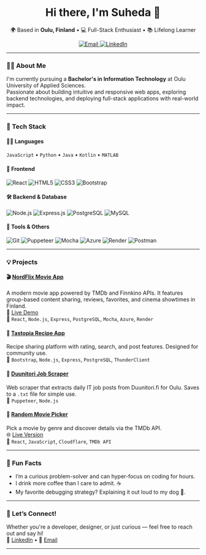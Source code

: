 <h1 align="center">Hi there, I'm Suheda 👋</h1>

<p align="center">
  🌍 Based in <strong>Oulu, Finland</strong> • 💻 Full-Stack Enthusiast • 📚 Lifelong Learner
</p>

<p align="center">
  <a href="mailto:sener.suheda@hotmail.com">
    <img src="https://img.shields.io/badge/Email-Me-blue?style=flat-square&logo=gmail&logoColor=white" alt="Email" />
  </a>
  <a href="https://linkedin.com/in/suheda-sener" target="_blank">
    <img src="https://img.shields.io/badge/LinkedIn-Profile-blue?style=flat-square&logo=linkedin" alt="LinkedIn" />
  </a>
</p>

---

### 👩‍🎓 About Me

I'm currently pursuing a **Bachelor's in Information Technology** at Oulu University of Applied Sciences.  
Passionate about building intuitive and responsive web apps, exploring backend technologies, and deploying full-stack applications with real-world impact.

---

### 🧰 Tech Stack

#### 👩‍💻 Languages  
`JavaScript` • `Python` • `Java` • `Kotlin` • `MATLAB`

#### 🎨 Frontend  
![React](https://img.shields.io/badge/-React-20232A?style=flat&logo=react)
![HTML5](https://img.shields.io/badge/-HTML5-E34F26?style=flat&logo=html5&logoColor=white)
![CSS3](https://img.shields.io/badge/-CSS3-1572B6?style=flat&logo=css3)
![Bootstrap](https://img.shields.io/badge/-Bootstrap-563D7C?style=flat&logo=bootstrap)

#### 🛠️ Backend & Database  
![Node.js](https://img.shields.io/badge/-Node.js-339933?style=flat&logo=node.js)
![Express.js](https://img.shields.io/badge/-Express-000000?style=flat&logo=express)
![PostgreSQL](https://img.shields.io/badge/-PostgreSQL-336791?style=flat&logo=postgresql)
![MySQL](https://img.shields.io/badge/-MySQL-4479A1?style=flat&logo=mysql)

#### 🔧 Tools & Others  
![Git](https://img.shields.io/badge/-Git-F05032?style=flat&logo=git)
![Puppeteer](https://img.shields.io/badge/-Puppeteer-40B5A4?style=flat&logo=puppeteer)
![Mocha](https://img.shields.io/badge/-Mocha-8D6748?style=flat&logo=mocha)
![Azure](https://img.shields.io/badge/-Azure-0078D4?style=flat&logo=microsoft-azure)
![Render](https://img.shields.io/badge/-Render-000000?style=flat&logo=render)
![Postman](https://img.shields.io/badge/-Postman-FF6C37?style=flat&logo=postman)

---

### 💡 Projects

#### 🎬 [NordFlix Movie App](https://github.com/AWA-Project-Group-1/MovieApp-Group-1)  
A modern movie app powered by TMDb and Finnkino APIs. It features group-based content sharing, reviews, favorites, and cinema showtimes in Finland.  
🚀 [Live Demo](https://green-bay-0f0301810.4.azurestaticapps.net)  
🔧 `React`, `Node.js`, `Express`, `PostgreSQL`, `Mocha`, `Azure`, `Render`

#### 🍲 [Tastopia Recipe App](https://github.com/MinaSoltani70/WPProject)  
Recipe sharing platform with rating, search, and post features. Designed for community use.  
🔧 `Bootstrap`, `Node.js`, `Express`, `PostgreSQL`, `ThunderClient`

#### 🧹 [Duunitori Job Scraper](https://github.com/suheda-snr/duunitori.fi-job-scraper)  
Web scraper that extracts daily IT job posts from Duunitori.fi for Oulu. Saves to a `.txt` file for simple use.  
🔧 `Puppeteer`, `Node.js`

#### 🎲 [Random Movie Picker](https://github.com/suheda-snr/randomMoviePicker)  
Pick a movie by genre and discover details via the TMDb API.  
🌐 [Live Version](https://7245a5bc.randommoviepicker.pages.dev)  
🔧 `React`, `JavaScript`, `Cloudflare`, `TMDb API`

---

### 🌟 Fun Facts

- I’m a curious problem-solver and can hyper-focus on coding for hours.
- I drink more coffee than I care to admit. ☕
- My favorite debugging strategy? Explaining it out loud to my dog 🐶.

---

### 🤝 Let’s Connect!

Whether you're a developer, designer, or just curious — feel free to reach out and say hi!  
💬 [LinkedIn](https://linkedin.com/in/suheda-sener) • 📧 [Email](mailto:sener.suheda@hotmail.com)

---
